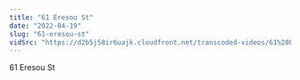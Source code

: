```yaml
---
title: "61 Eresou St"
date: "2022-04-19"
slug: "61-eresou-st"
vidSrc: "https://d2b5j58ir6uajk.cloudfront.net/transcoded-videos/61%20Eresou%20St.%20-%2056%20Eresou%20St-.mp4"
---
```


61 Eresou St
